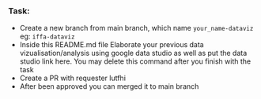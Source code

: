 ### Task: 
* Create a new branch from main branch, which name `your_name-dataviz` eg: `iffa-dataviz`
* Inside this README.md file Elaborate your previous data vizualisation/analysis using google data studio as well as put the data studio link here. You may delete this command after you finish with the task
* Create a PR with requester lutfhi
* After been approved you can merged it to main branch